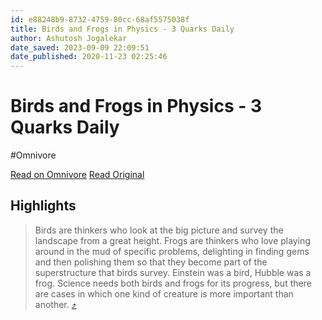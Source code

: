 ```yaml
---
id: e88248b9-8732-4759-80cc-68af5575038f
title: Birds and Frogs in Physics - 3 Quarks Daily
author: Ashutosh Jogalekar
date_saved: 2023-09-09 22:09:51
date_published: 2020-11-23 02:25:46
---
```


# Birds and Frogs in Physics - 3 Quarks Daily
#Omnivore

[Read on Omnivore](https://omnivore.app/me/birds-and-frogs-in-physics-3-quarks-daily-18a7cda3a0e)
[Read Original](https://3quarksdaily.com/3quarksdaily/2020/11/birds-and-frogs-in-physics.html)

## Highlights

> Birds are thinkers who look at the big picture and survey the landscape from a great height. Frogs are thinkers who love playing around in the mud of specific problems, delighting in finding gems and then polishing them so that they become part of the superstructure that birds survey. Einstein was a bird, Hubble was a frog. Science needs both birds and frogs for its progress, but there are cases in which one kind of creature is more important than another. [⤴️](https://omnivore.app/me/birds-and-frogs-in-physics-3-quarks-daily-18a7cda3a0e#32cbfe6c-5f14-4625-9537-393fb19fc880) 

